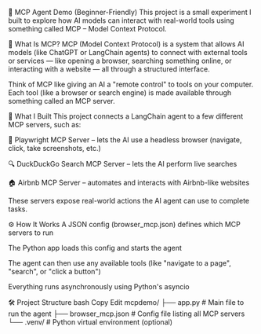 



🧠 MCP Agent Demo (Beginner-Friendly)
This project is a small experiment I built to explore how AI models can interact with real-world tools using something called MCP – Model Context Protocol.

📌 What Is MCP?
MCP (Model Context Protocol) is a system that allows AI models (like ChatGPT or LangChain agents) to connect with external tools or services — like opening a browser, searching something online, or interacting with a website — all through a structured interface.

Think of MCP like giving an AI a "remote control" to tools on your computer. Each tool (like a browser or search engine) is made available through something called an MCP server.

🧰 What I Built
This project connects a LangChain agent to a few different MCP servers, such as:

🧪 Playwright MCP Server – lets the AI use a headless browser (navigate, click, take screenshots, etc.)

🔍 DuckDuckGo Search MCP Server – lets the AI perform live searches

🏠 Airbnb MCP Server – automates and interacts with Airbnb-like websites

These servers expose real-world actions the AI agent can use to complete tasks.

⚙️ How It Works
A JSON config (browser_mcp.json) defines which MCP servers to run

The Python app loads this config and starts the agent

The agent can then use any available tools (like "navigate to a page", "search", or "click a button")

Everything runs asynchronously using Python's asyncio

🛠 Project Structure
bash
Copy
Edit
mcpdemo/
├── app.py                  # Main file to run the agent
├── browser_mcp.json        # Config file listing all MCP servers
└── .venv/                  # Python virtual environment (optional)
